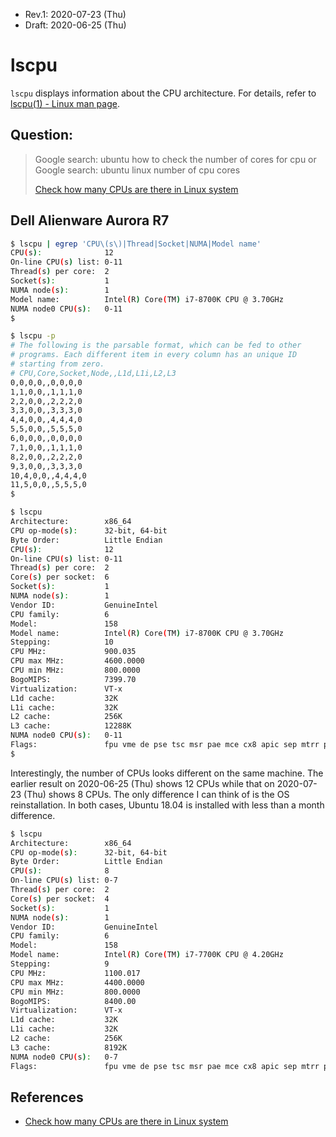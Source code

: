 * Rev.1: 2020-07-23 (Thu)
* Draft: 2020-06-25 (Thu)

# lscpu
`lscpu` displays information about the CPU architecture. For details, refer to [lscpu(1) - Linux man page](https://linux.die.net/man/1/lscpu). 

## Question:

> Google search: ubuntu how to check the number of cores for cpu
>   or
> Google search: ubuntu linux number of cpu cores
>
> [Check how many CPUs are there in Linux system](https://www.cyberciti.biz/faq/check-how-many-cpus-are-there-in-linux-system/)

## Dell Alienware Aurora R7

```bash
$ lscpu | egrep 'CPU\(s\)|Thread|Socket|NUMA|Model name'
CPU(s):              12
On-line CPU(s) list: 0-11
Thread(s) per core:  2
Socket(s):           1
NUMA node(s):        1
Model name:          Intel(R) Core(TM) i7-8700K CPU @ 3.70GHz
NUMA node0 CPU(s):   0-11
$
```

```bash
$ lscpu -p
# The following is the parsable format, which can be fed to other
# programs. Each different item in every column has an unique ID
# starting from zero.
# CPU,Core,Socket,Node,,L1d,L1i,L2,L3
0,0,0,0,,0,0,0,0
1,1,0,0,,1,1,1,0
2,2,0,0,,2,2,2,0
3,3,0,0,,3,3,3,0
4,4,0,0,,4,4,4,0
5,5,0,0,,5,5,5,0
6,0,0,0,,0,0,0,0
7,1,0,0,,1,1,1,0
8,2,0,0,,2,2,2,0
9,3,0,0,,3,3,3,0
10,4,0,0,,4,4,4,0
11,5,0,0,,5,5,5,0
$
```

```bash
$ lscpu
Architecture:        x86_64
CPU op-mode(s):      32-bit, 64-bit
Byte Order:          Little Endian
CPU(s):              12
On-line CPU(s) list: 0-11
Thread(s) per core:  2
Core(s) per socket:  6
Socket(s):           1
NUMA node(s):        1
Vendor ID:           GenuineIntel
CPU family:          6
Model:               158
Model name:          Intel(R) Core(TM) i7-8700K CPU @ 3.70GHz
Stepping:            10
CPU MHz:             900.035
CPU max MHz:         4600.0000
CPU min MHz:         800.0000
BogoMIPS:            7399.70
Virtualization:      VT-x
L1d cache:           32K
L1i cache:           32K
L2 cache:            256K
L3 cache:            12288K
NUMA node0 CPU(s):   0-11
Flags:               fpu vme de pse tsc msr pae mce cx8 apic sep mtrr pge mca cmov pat pse36 clflush dts acpi mmx fxsr sse sse2 ss ht tm pbe syscall nx pdpe1gb rdtscp lm constant_tsc art arch_perfmon pebs bts rep_good nopl xtopology nonstop_tsc cpuid aperfmperf pni pclmulqdq dtes64 monitor ds_cpl vmx smx est tm2 ssse3 sdbg fma cx16 xtpr pdcm pcid sse4_1 sse4_2 x2apic movbe popcnt tsc_deadline_timer aes xsave avx f16c rdrand lahf_lm abm 3dnowprefetch cpuid_fault epb invpcid_single pti ssbd ibrs ibpb stibp tpr_shadow vnmi flexpriority ept vpid fsgsbase tsc_adjust bmi1 hle avx2 smep bmi2 erms invpcid rtm mpx rdseed adx smap clflushopt intel_pt xsaveopt xsavec xgetbv1 xsaves dtherm ida arat pln pts hwp hwp_notify hwp_act_window hwp_epp md_clear flush_l1d
$
```

Interestingly, the number of CPUs looks different on the same machine. The earlier result on 2020-06-25 (Thu) shows 12 CPUs while that on 2020-07-23 (Thu) shows 8 CPUs. The only difference I can think of is the OS reinstallation. In both cases, Ubuntu 18.04 is installed with less than a month difference.

```bash
$ lscpu
Architecture:        x86_64
CPU op-mode(s):      32-bit, 64-bit
Byte Order:          Little Endian
CPU(s):              8
On-line CPU(s) list: 0-7
Thread(s) per core:  2
Core(s) per socket:  4
Socket(s):           1
NUMA node(s):        1
Vendor ID:           GenuineIntel
CPU family:          6
Model:               158
Model name:          Intel(R) Core(TM) i7-7700K CPU @ 4.20GHz
Stepping:            9
CPU MHz:             1100.017
CPU max MHz:         4400.0000
CPU min MHz:         800.0000
BogoMIPS:            8400.00
Virtualization:      VT-x
L1d cache:           32K
L1i cache:           32K
L2 cache:            256K
L3 cache:            8192K
NUMA node0 CPU(s):   0-7
Flags:               fpu vme de pse tsc msr pae mce cx8 apic sep mtrr pge mca cmov pat pse36 clflush dts acpi mmx fxsr sse sse2 ss ht tm pbe syscall nx pdpe1gb rdtscp lm constant_tsc art arch_perfmon pebs bts rep_good nopl xtopology nonstop_tsc cpuid aperfmperf pni pclmulqdq dtes64 monitor ds_cpl vmx est tm2 ssse3 sdbg fma cx16 xtpr pdcm pcid sse4_1 sse4_2 x2apic movbe popcnt tsc_deadline_timer aes xsave avx f16c rdrand lahf_lm abm 3dnowprefetch cpuid_fault epb invpcid_single pti ssbd ibrs ibpb stibp tpr_shadow vnmi flexpriority ept vpid fsgsbase tsc_adjust bmi1 hle avx2 smep bmi2 erms invpcid rtm mpx rdseed adx smap clflushopt intel_pt xsaveopt xsavec xgetbv1 xsaves dtherm ida arat pln pts hwp hwp_notify hwp_act_window hwp_epp md_clear flush_l1d
```

## References

* [Check how many CPUs are there in Linux system](https://www.cyberciti.biz/faq/check-how-many-cpus-are-there-in-linux-system/)
